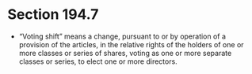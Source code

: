# Section 194.7

- “Voting shift” means a change, pursuant to or by operation of a provision of the articles, in the relative rights of the holders of one or more classes or series of shares, voting as one or more separate classes or series, to elect one or more directors.